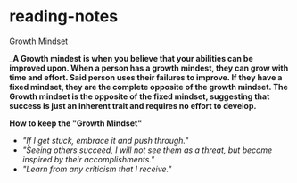 # reading-notes
Growth Mindset

___A Growth mindest is when you believe that your abilities can be improved upon. When a person has a growth mindest, they can grow with time and effort. Said person uses their failures to improve. If they have a fixed mindset, they are the complete opposite of the growth mindset. The Growth mindset is the opposite of the fixed mindset, suggesting that success is just an inherent trait and requires no effort to develop.__


**How to keep the "Growth Mindset"**

- *"If I get stuck, embrace it and push through."*
- *"Seeing others succeed, I will not see them as a threat, but become inspired by their accomplishments."*
- *"Learn from any criticism that I receive."*
